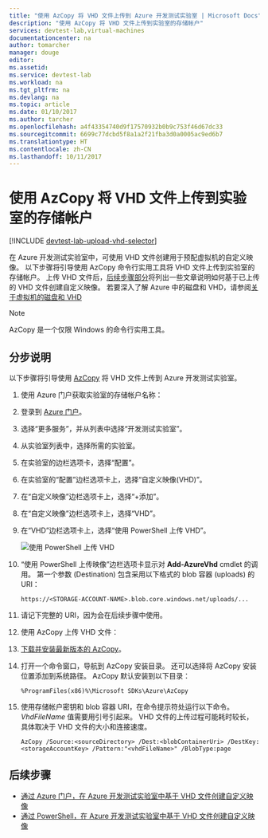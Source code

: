 ```yaml
---
title: "使用 AzCopy 将 VHD 文件上传到 Azure 开发测试实验室 | Microsoft Docs"
description: "使用 AzCopy 将 VHD 文件上传到实验室的存储帐户"
services: devtest-lab,virtual-machines
documentationcenter: na
author: tomarcher
manager: douge
editor: 
ms.assetid: 
ms.service: devtest-lab
ms.workload: na
ms.tgt_pltfrm: na
ms.devlang: na
ms.topic: article
ms.date: 01/10/2017
ms.author: tarcher
ms.openlocfilehash: a4f43354740d9f17570932b0b9c753f46d67dc33
ms.sourcegitcommit: 6699c77dcbd5f8a1a2f21fba3d0a0005ac9ed6b7
ms.translationtype: HT
ms.contentlocale: zh-CN
ms.lasthandoff: 10/11/2017
---
```

# <a name="upload-vhd-file-to-labs-storage-account-using-azcopy"></a>使用 AzCopy 将 VHD 文件上传到实验室的存储帐户

[!INCLUDE [devtest-lab-upload-vhd-selector](../../includes/devtest-lab-upload-vhd-selector.md)]

在 Azure 开发测试实验室中，可使用 VHD 文件创建用于预配虚拟机的自定义映像。 以下步骤将引导使用 AzCopy 命令行实用工具将 VHD 文件上传到实验室的存储帐户。 上传 VHD 文件后，[后续步骤部分](#next-steps)将列出一些文章说明如何基于已上传的 VHD 文件创建自定义映像。 若要深入了解 Azure 中的磁盘和 VHD，请参阅[关于虚拟机的磁盘和 VHD](../virtual-machines/linux/about-disks-and-vhds.md)

> [!NOTE] 
>  
> AzCopy 是一个仅限 Windows 的命令行实用工具。

## <a name="step-by-step-instructions"></a>分步说明

以下步骤将引导使用 [AzCopy](http://aka.ms/downloadazcopy) 将 VHD 文件上传到 Azure 开发测试实验室。 

1. 使用 Azure 门户获取实验室的存储帐户名称：

1. 登录到 [Azure 门户](http://go.microsoft.com/fwlink/p/?LinkID=525040)。

1. 选择“更多服务”，并从列表中选择“开发测试实验室”。

1. 从实验室列表中，选择所需的实验室。  

1. 在实验室的边栏选项卡，选择“配置”。 

1. 在实验室的“配置”边栏选项卡上，选择“自定义映像(VHD)”。

1. 在“自定义映像”边栏选项卡上，选择“+添加”。 

1. 在“自定义映像”边栏选项卡上，选择“VHD”。

1. 在“VHD”边栏选项卡上，选择“使用 PowerShell 上传 VHD”。

    ![使用 PowerShell 上传 VHD](./media/devtest-lab-upload-vhd-using-azcopy/upload-image-using-psh.png)

1. “使用 PowerShell 上传映像”边栏选项卡显示对 **Add-AzureVhd** cmdlet 的调用。 第一个参数 (Destination) 包含采用以下格式的 blob 容器 (uploads) 的 URI：

    ```
    https://<STORAGE-ACCOUNT-NAME>.blob.core.windows.net/uploads/...
    ``` 

1. 请记下完整的 URI，因为会在后续步骤中使用。

1. 使用 AzCopy 上传 VHD 文件：
 
1. [下载并安装最新版本的 AzCopy](http://aka.ms/downloadazcopy)。

1. 打开一个命令窗口，导航到 AzCopy 安装目录。 还可以选择将 AzCopy 安装位置添加到系统路径。 AzCopy 默认安装到以下目录：

    ```command-line
    %ProgramFiles(x86)%\Microsoft SDKs\Azure\AzCopy
    ```

1. 使用存储帐户密钥和 blob 容器 URI，在命令提示符处运行以下命令。 *VhdFileName* 值需要用引号引起来。 VHD 文件的上传过程可能耗时较长，具体取决于 VHD 文件的大小和连接速度。   

    ```command-line
    AzCopy /Source:<sourceDirectory> /Dest:<blobContainerUri> /DestKey:<storageAccountKey> /Pattern:"<vhdFileName>" /BlobType:page
    ```

## <a name="next-steps"></a>后续步骤

- [通过 Azure 门户，在 Azure 开发测试实验室中基于 VHD 文件创建自定义映像](devtest-lab-create-template.md)
- [通过 PowerShell，在 Azure 开发测试实验室中基于 VHD 文件创建自定义映像](devtest-lab-create-custom-image-from-vhd-using-powershell.md)